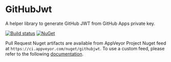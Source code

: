 # GitHubJwt

A helper library to generate GitHub JWT from GitHub Apps private key.

[![Build status](https://ci.appveyor.com/api/projects/status/58svorf4e8ayx7pw/branch/master?svg=true)](https://ci.appveyor.com/project/adriangodong/githubjwt/branch/master)
[![NuGet](https://img.shields.io/nuget/v/GitHubJwt.svg)](https://www.nuget.org/packages/GitHubJwt/)

Pull Request Nuget artifacts are available from AppVeyor Project Nuget feed at `https://ci.appveyor.com/nuget/githubjwt`. To use a custom feed, please refer to the following [documentation](https://docs.microsoft.com/en-us/nuget/tools/package-manager-ui#package-sources).

